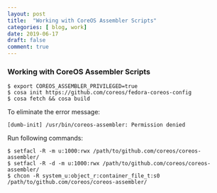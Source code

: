 ```yaml
---
layout: post
title:  "Working with CoreOS Assembler Scripts"
categories: [ blog, work]
date: 2019-06-17
draft: false
comment: true
---
```


### Working with CoreOS Assembler Scripts

```text
$ export COREOS_ASSEMBLER_PRIVILEGED=true
$ cosa init https://github.com/coreos/fedora-coreos-config
$ cosa fetch && cosa build
```

To eliminate the error message:

`[dumb-init] /usr/bin/coreos-assembler: Permission denied`

Run following commands:

```text
$ setfacl -R -m u:1000:rwx /path/to/github.com/coreos/coreos-assembler/
$ setfacl -R -d -m u:1000:rwx /path/to/github.com/coreos/coreos-assembler/
$ chcon -R system_u:object_r:container_file_t:s0 /path/to/github.com/coreos/coreos-assembler/
```
